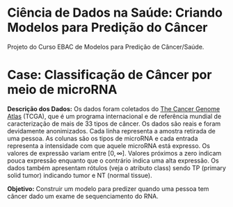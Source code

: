# Ciência de Dados na Saúde: Criando Modelos para Predição do Câncer
Projeto do Curso EBAC de Modelos para Predição de Câncer/Saúde.

# Case: Classificação de Câncer por meio de microRNA
**Descrição dos Dados:** Os dados foram coletados do [The Cancer Genome Atlas]() (TCGA), que é um programa internacional e de referência mundial de caracterização de mais de 33 tipos de câncer. Os dados são reais e foram devidamente anonimizados. Cada linha representa a amostra retirada de uma pessoa. As colunas são os tipos de microRNA e cada entrada representa a intensidade com que aquele microRNA está expresso. Os valores de expressão variam entre $[0, \infty]$. Valores próximos a zero indicam pouca expressão enquanto que o contrário indica uma alta expressão. Os dados também apresentam rótulos (veja o atributo class) sendo TP (primary solid tumor) indicando tumor e NT (normal tissue).

**Objetivo:** Construir um modelo para predizer quando uma pessoa tem câncer dado um exame de sequenciamento do RNA.
